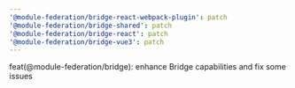 ```yaml
---
'@module-federation/bridge-react-webpack-plugin': patch
'@module-federation/bridge-shared': patch
'@module-federation/bridge-react': patch
'@module-federation/bridge-vue3': patch
---
```


feat(@module-federation/bridge): enhance Bridge capabilities and fix some issues
